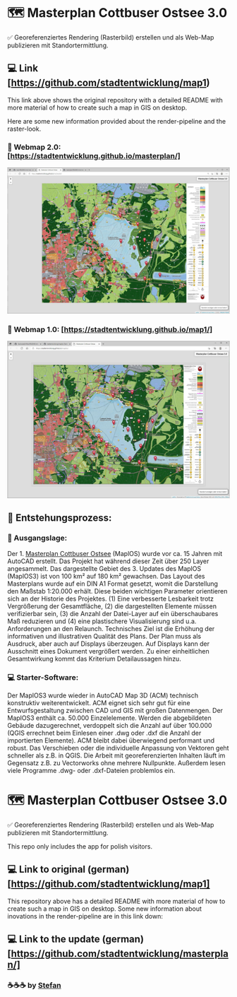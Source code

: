 # :world_map: Masterplan Cottbuser Ostsee 3.0
:white_check_mark: Georeferenziertes Rendering (Rasterbild) erstellen und als Web-Map publizieren mit Standortermittlung.

## :computer: Link [https://github.com/stadtentwicklung/map1)

This link above shows the original repository with a detailed README with more material of how to create such a map in GIS on desktop.

Here are some new information provided about the render-pipeline and the raster-look.   

### :camera_flash: Webmap 2.0: [https://stadtentwicklung.github.io/masterplan/]
![Screenshot der GitHub-Pages App](https://raw.githubusercontent.com/stadtentwicklung/masterplan/master/img/update.JPG)

### :camera_flash: Webmap 1.0: [https://stadtentwicklung.github.io/map1/]
![Screenshot der GitHub-Pages App](https://raw.githubusercontent.com/stadtentwicklung/map1/master/img/screenshot.JPG) 

## :rocket: Entstehungsprozess:

### :compass: Ausgangslage:
Der 1. [Masterplan Cottbuser Ostsee](https://www.cottbus.de/verwaltung/strukturentwicklung/ostsee/) (MaplOS) wurde vor ca. 15 Jahren mit AutoCAD erstellt. Das Projekt hat während dieser Zeit über 250 Layer angesammelt. Das dargestellte Gebiet des 3. Updates des MaplOS (MaplOS3) ist von 100 km&sup2; auf 180 km&sup2; gewachsen. Das Layout des Masterplans wurde auf ein DIN A1 Format gesetzt, womit die Darstellung den Maßstab 1:20.000 erhält. Diese beiden wichtigen Parameter orientieren sich an der Historie des Projektes. (1) Eine verbesserte Lesbarkeit trotz Vergrößerung der Gesamtfläche, (2) die dargestellten Elemente müssen verifizierbar sein, (3) die Anzahl der Datei-Layer auf ein überschaubares Maß reduzieren und (4) eine plastischere Visualisierung sind u.a. Anforderungen an den Relaunch. Technisches Ziel ist die Erhöhung der informativen und illustrativen Qualität des Plans. Der Plan muss als Ausdruck, aber auch auf Displays überzeugen. Auf Displays kann der Ausschnitt eines Dokument vergrößert werden. Zu einer einheitlichen Gesamtwirkung kommt das Kriterium Detailaussagen hinzu.

### :computer: Starter-Software:
Der MaplOS3 wurde wieder in AutoCAD Map 3D (ACM) technisch konstruktiv weiterentwickelt. ACM eignet sich sehr gut für eine Entwurfsgestaltung zwischen CAD und GIS mit großen Datenmengen. Der MaplOS3 enthält ca. 50.000 Einzelelemente. Werden die abgebildeten Gebäude dazugerechnet, verdoppelt sich die Anzahl auf über 100.000 (QGIS errechnet beim Einlesen einer .dwg oder .dxf die Anzahl der importierten Elemente). ACM bleibt dabei überwiegend performant und robust. Das Verschieben oder die individuelle Anpassung von Vektoren geht schneller als z.B. in QGIS. Die Arbeit mit georeferenzierten Inhalten läuft im Gegensatz z.B. zu Vectorworks ohne mehrere Nullpunkte. Außerdem lesen viele Programme .dwg- oder .dxf-Dateien problemlos ein.

# :world_map: Masterplan Cottbuser Ostsee 3.0
:white_check_mark: Georeferenziertes Rendering (Rasterbild) erstellen und als Web-Map publizieren mit Standortermittlung.

This repo only includes the app for polish visitors.

## :computer: Link to original (german) [https://github.com/stadtentwicklung/map1]

This repository above has a detailed README with more material of how to create such a map in GIS on desktop.
Some new information about inovations in the render-pipeline are in this link down:

## :computer: Link to the update (german) [https://github.com/stadtentwicklung/masterplan/]

### :coffee::coffee::coffee: by [Stefan](https://github.com/stefanstoehr)
